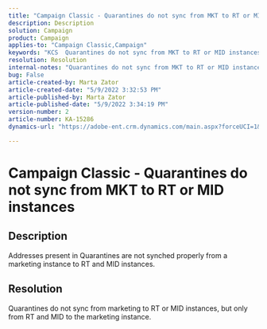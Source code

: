 ```yaml
---
title: "Campaign Classic - Quarantines do not sync from MKT to RT or MID instances"
description: Description
solution: Campaign
product: Campaign
applies-to: "Campaign Classic,Campaign"
keywords: "KCS  Quarantines do not sync from MKT to RT or MID instances"
resolution: Resolution
internal-notes: "Quarantines do not sync from MKT to RT or MID instances"
bug: False
article-created-by: Marta Zator
article-created-date: "5/9/2022 3:32:53 PM"
article-published-by: Marta Zator
article-published-date: "5/9/2022 3:34:19 PM"
version-number: 2
article-number: KA-15286
dynamics-url: "https://adobe-ent.crm.dynamics.com/main.aspx?forceUCI=1&pagetype=entityrecord&etn=knowledgearticle&id=4541934a-adcf-ec11-a7b5-0022480a8e40"

---
```

# Campaign Classic - Quarantines do not sync from MKT to RT or MID instances

## Description


Addresses present in Quarantines are not synched properly from a marketing instance to RT and MID instances.


## Resolution


Quarantines do not sync from marketing to RT or MID instances, but only from RT and MID to the marketing instance.

